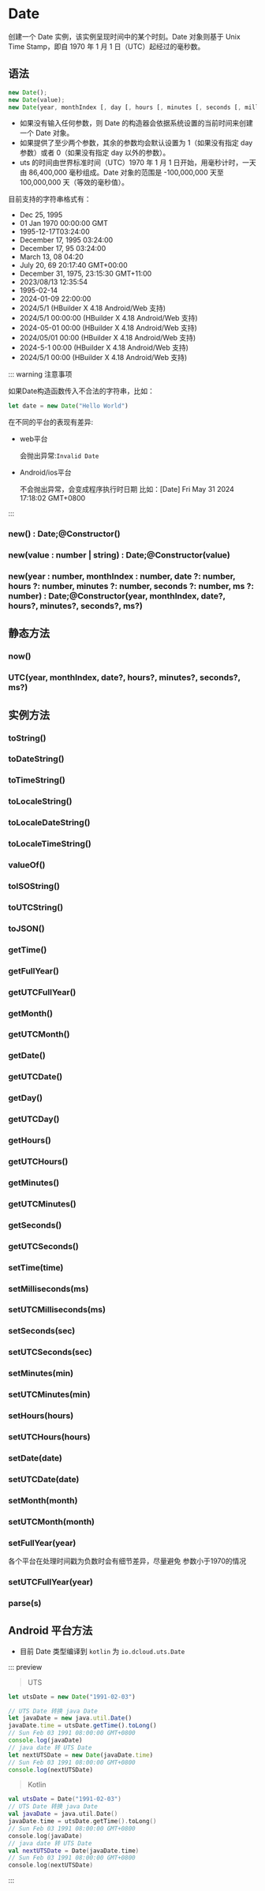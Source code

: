# Date

创建一个 Date 实例，该实例呈现时间中的某个时刻。Date 对象则基于 Unix Time Stamp，即自 1970 年 1 月 1 日（UTC）起经过的毫秒数。

## 语法

```ts
new Date();
new Date(value);
new Date(year, monthIndex [, day [, hours [, minutes [, seconds [, milliseconds]]]]]);
```

- 如果没有输入任何参数，则 Date 的构造器会依据系统设置的当前时间来创建一个 Date 对象。
- 如果提供了至少两个参数，其余的参数均会默认设置为 1（如果没有指定 day 参数）或者 0（如果没有指定 day 以外的参数）。
- uts 的时间由世界标准时间（UTC）1970 年 1 月 1 日开始，用毫秒计时，一天由 86,400,000 毫秒组成。Date 对象的范围是 -100,000,000 天至 100,000,000 天（等效的毫秒值）。


目前支持的字符串格式有：

+ Dec 25, 1995
+ 01 Jan 1970 00:00:00 GMT
+ 1995-12-17T03:24:00
+ December 17, 1995 03:24:00
+ December 17, 95 03:24:00
+ March 13, 08 04:20
+ July 20, 69 20:17:40 GMT+00:00
+ December 31, 1975, 23:15:30 GMT+11:00
+ 2023/08/13 12:35:54
+ 1995-02-14
+ 2024-01-09 22:00:00
+ 2024/5/1 (HBuilder X 4.18 Android/Web 支持)
+ 2024/5/1 00:00:00 (HBuilder X 4.18 Android/Web 支持)
+ 2024-05-01 00:00 (HBuilder X 4.18 Android/Web 支持)
+ 2024/05/01 00:00 (HBuilder X 4.18 Android/Web 支持)
+ 2024-5-1 00:00 (HBuilder X 4.18 Android/Web 支持)
+ 2024/5/1 00:00 (HBuilder X 4.18 Android/Web 支持)

::: warning 注意事项

如果Date构造函数传入不合法的字符串，比如：

```ts
let date = new Date("Hello World")
```

在不同的平台的表现有差异:

- web平台

	会抛出异常:`Invalid Date`

- Android/ios平台

	不会抛出异常，会变成程序执行时日期 比如：[Date]‍ Fri May 31 2024 17:18:02 GMT+0800

:::

### new() : Date;@Constructor()

<!-- UTSJSON.Date.Constructor.description -->

<!-- UTSJSON.Date.Constructor.param -->

<!-- UTSJSON.Date.Constructor.returnValue -->

<!-- UTSJSON.Date.Constructor.test -->

<!-- UTSJSON.Date.Constructor.compatibility -->

<!-- UTSJSON.Date.Constructor.tutorial -->

### new(value : number \| string) : Date;@Constructor(value)

<!-- UTSJSON.Date.Constructor_1.description -->

<!-- UTSJSON.Date.Constructor_1.param -->

<!-- UTSJSON.Date.Constructor_1.returnValue -->

<!-- UTSJSON.Date.Constructor_1.test -->

<!-- UTSJSON.Date.Constructor_1.compatibility -->

<!-- UTSJSON.Date.Constructor_1.tutorial -->

### new(year : number, monthIndex : number, date ?: number, hours ?: number, minutes ?: number, seconds ?: number, ms ?: number) : Date;@Constructor(year, monthIndex, date?, hours?, minutes?, seconds?, ms?)

<!-- UTSJSON.Date.Constructor_2.description -->

<!-- UTSJSON.Date.Constructor_2.param -->

<!-- UTSJSON.Date.Constructor_2.returnValue -->

<!-- UTSJSON.Date.Constructor_2.test -->

<!-- UTSJSON.Date.Constructor_2.compatibility -->

<!-- UTSJSON.Date.Constructor_2.tutorial -->


## 静态方法

### now()

<!-- UTSJSON.Date.now.description -->

<!-- UTSJSON.Date.now.param -->

<!-- UTSJSON.Date.now.returnValue -->

<!-- UTSJSON.Date.now.test -->

<!-- UTSJSON.Date.now.compatibility -->

### UTC(year, monthIndex, date?, hours?, minutes?, seconds?, ms?)

<!-- UTSJSON.Date.UTC.description -->

<!-- UTSJSON.Date.UTC.param -->

<!-- UTSJSON.Date.UTC.returnValue -->

<!-- UTSJSON.Date.UTC.test -->

<!-- UTSJSON.Date.UTC.compatibility -->

<!-- UTSJSON.Date.UTC.tutorial -->

## 实例方法


### toString()

<!-- UTSJSON.Date.toString.description -->

<!-- UTSJSON.Date.toString.param -->

<!-- UTSJSON.Date.toString.returnValue -->

<!-- UTSJSON.Date.toString.test -->

<!-- UTSJSON.Date.toString.compatibility -->

### toDateString()

<!-- UTSJSON.Date.toDateString.description -->

<!-- UTSJSON.Date.toDateString.param -->

<!-- UTSJSON.Date.toDateString.returnValue -->

<!-- UTSJSON.Date.toDateString.test -->

<!-- UTSJSON.Date.toDateString.compatibility -->

### toTimeString()

<!-- UTSJSON.Date.toTimeString.description -->

<!-- UTSJSON.Date.toTimeString.param -->

<!-- UTSJSON.Date.toTimeString.returnValue -->

<!-- UTSJSON.Date.toTimeString.test -->

<!-- UTSJSON.Date.toTimeString.compatibility -->

<!-- UTSJSON.Date.toTimeString.tutorial -->

### toLocaleString()

<!-- UTSJSON.Date.toLocaleString.description -->

<!-- UTSJSON.Date.toLocaleString.param -->

<!-- UTSJSON.Date.toLocaleString.returnValue -->

<!-- UTSJSON.Date.toLocaleString.test -->

<!-- UTSJSON.Date.toLocaleString.compatibility -->

<!-- UTSJSON.Date.toLocaleString.tutorial -->

### toLocaleDateString()

<!-- UTSJSON.Date.toLocaleDateString.description -->

<!-- UTSJSON.Date.toLocaleDateString.param -->

<!-- UTSJSON.Date.toLocaleDateString.returnValue -->

<!-- UTSJSON.Date.toLocaleDateString.test -->

<!-- UTSJSON.Date.toLocaleDateString.compatibility -->

<!-- UTSJSON.Date.toLocaleDateString.tutorial -->

### toLocaleTimeString()

<!-- UTSJSON.Date.toLocaleTimeString.description -->

<!-- UTSJSON.Date.toLocaleTimeString.param -->

<!-- UTSJSON.Date.toLocaleTimeString.returnValue -->

<!-- UTSJSON.Date.toLocaleTimeString.test -->

<!-- UTSJSON.Date.toLocaleTimeString.compatibility -->

<!-- UTSJSON.Date.toLocaleTimeString.tutorial -->

### valueOf()

<!-- UTSJSON.Date.valueOf.description -->

<!-- UTSJSON.Date.valueOf.param -->

<!-- UTSJSON.Date.valueOf.returnValue -->

<!-- UTSJSON.Date.valueOf.test -->

<!-- UTSJSON.Date.valueOf.compatibility -->

<!-- UTSJSON.Date.valueOf.tutorial -->

### toISOString()

<!-- UTSJSON.Date.toISOString.description -->

<!-- UTSJSON.Date.toISOString.param -->

<!-- UTSJSON.Date.toISOString.returnValue -->

<!-- UTSJSON.Date.toISOString.test -->

<!-- UTSJSON.Date.toISOString.compatibility -->

### toUTCString()

<!-- UTSJSON.Date.toUTCString.description -->

<!-- UTSJSON.Date.toUTCString.param -->

<!-- UTSJSON.Date.toUTCString.returnValue -->

<!-- UTSJSON.Date.toUTCString.test -->

<!-- UTSJSON.Date.toUTCString.compatibility -->

<!-- UTSJSON.Date.toUTCString.tutorial -->

### toJSON()

<!-- UTSJSON.Date.toJSON.description -->

<!-- UTSJSON.Date.toJSON.param -->

<!-- UTSJSON.Date.toJSON.returnValue -->

<!-- UTSJSON.Date.toJSON.test -->

<!-- UTSJSON.Date.toJSON.compatibility -->

### getTime()

<!-- UTSJSON.Date.getTime.description -->

<!-- UTSJSON.Date.getTime.param -->

<!-- UTSJSON.Date.getTime.returnValue -->

<!-- UTSJSON.Date.getTime.test -->

<!-- UTSJSON.Date.getTime.compatibility -->

### getFullYear()

<!-- UTSJSON.Date.getFullYear.description -->

<!-- UTSJSON.Date.getFullYear.param -->

<!-- UTSJSON.Date.getFullYear.returnValue -->

<!-- UTSJSON.Date.getFullYear.test -->

<!-- UTSJSON.Date.getFullYear.compatibility -->

### getUTCFullYear()

<!-- UTSJSON.Date.getUTCFullYear.description -->

<!-- UTSJSON.Date.getUTCFullYear.param -->

<!-- UTSJSON.Date.getUTCFullYear.returnValue -->

<!-- UTSJSON.Date.getUTCFullYear.test -->

<!-- UTSJSON.Date.getUTCFullYear.compatibility -->

<!-- UTSJSON.Date.getUTCFullYear.tutorial -->

### getMonth()

<!-- UTSJSON.Date.getMonth.description -->

<!-- UTSJSON.Date.getMonth.param -->

<!-- UTSJSON.Date.getMonth.returnValue -->

<!-- UTSJSON.Date.getMonth.test -->

<!-- UTSJSON.Date.getMonth.compatibility -->

### getUTCMonth()

<!-- UTSJSON.Date.getUTCMonth.description -->

<!-- UTSJSON.Date.getUTCMonth.param -->

<!-- UTSJSON.Date.getUTCMonth.returnValue -->

<!-- UTSJSON.Date.getUTCMonth.test -->

<!-- UTSJSON.Date.getUTCMonth.compatibility -->

<!-- UTSJSON.Date.getUTCMonth.tutorial -->

### getDate()

<!-- UTSJSON.Date.getDate.description -->

<!-- UTSJSON.Date.getDate.param -->

<!-- UTSJSON.Date.getDate.returnValue -->

<!-- UTSJSON.Date.getDate.test -->

<!-- UTSJSON.Date.getDate.compatibility -->

### getUTCDate()

<!-- UTSJSON.Date.getUTCDate.description -->

<!-- UTSJSON.Date.getUTCDate.param -->

<!-- UTSJSON.Date.getUTCDate.returnValue -->

<!-- UTSJSON.Date.getUTCDate.test -->

<!-- UTSJSON.Date.getUTCDate.compatibility -->

<!-- UTSJSON.Date.getUTCDate.tutorial -->

### getDay()

<!-- UTSJSON.Date.getDay.description -->

<!-- UTSJSON.Date.getDay.param -->

<!-- UTSJSON.Date.getDay.returnValue -->

<!-- UTSJSON.Date.getDay.test -->

<!-- UTSJSON.Date.getDay.compatibility -->

### getUTCDay()

<!-- UTSJSON.Date.getUTCDay.description -->

<!-- UTSJSON.Date.getUTCDay.param -->

<!-- UTSJSON.Date.getUTCDay.returnValue -->

<!-- UTSJSON.Date.getUTCDay.test -->

<!-- UTSJSON.Date.getUTCDay.compatibility -->

<!-- UTSJSON.Date.getUTCDay.tutorial -->

### getHours()

<!-- UTSJSON.Date.getHours.description -->

<!-- UTSJSON.Date.getHours.param -->

<!-- UTSJSON.Date.getHours.returnValue -->

<!-- UTSJSON.Date.getHours.test -->

<!-- UTSJSON.Date.getHours.compatibility -->

### getUTCHours()

<!-- UTSJSON.Date.getUTCHours.description -->

<!-- UTSJSON.Date.getUTCHours.param -->

<!-- UTSJSON.Date.getUTCHours.returnValue -->

<!-- UTSJSON.Date.getUTCHours.test -->

<!-- UTSJSON.Date.getUTCHours.compatibility -->

<!-- UTSJSON.Date.getUTCHours.tutorial -->

### getMinutes()

<!-- UTSJSON.Date.getMinutes.description -->

<!-- UTSJSON.Date.getMinutes.param -->

<!-- UTSJSON.Date.getMinutes.returnValue -->

<!-- UTSJSON.Date.getMinutes.test -->

<!-- UTSJSON.Date.getMinutes.compatibility -->

### getUTCMinutes()

<!-- UTSJSON.Date.getUTCMinutes.description -->

<!-- UTSJSON.Date.getUTCMinutes.param -->

<!-- UTSJSON.Date.getUTCMinutes.returnValue -->

<!-- UTSJSON.Date.getUTCMinutes.test -->

<!-- UTSJSON.Date.getUTCMinutes.compatibility -->

<!-- UTSJSON.Date.getUTCMinutes.tutorial -->

### getSeconds()

<!-- UTSJSON.Date.getSeconds.description -->

<!-- UTSJSON.Date.getSeconds.param -->

<!-- UTSJSON.Date.getSeconds.returnValue -->

<!-- UTSJSON.Date.getSeconds.test -->

<!-- UTSJSON.Date.getSeconds.compatibility -->

### getUTCSeconds()

<!-- UTSJSON.Date.getUTCSeconds.description -->

<!-- UTSJSON.Date.getUTCSeconds.param -->

<!-- UTSJSON.Date.getUTCSeconds.returnValue -->

<!-- UTSJSON.Date.getUTCSeconds.test -->

<!-- UTSJSON.Date.getUTCSeconds.compatibility -->

<!-- UTSJSON.Date.getUTCSeconds.tutorial -->

### setTime(time)

<!-- UTSJSON.Date.setTime.description -->

<!-- UTSJSON.Date.setTime.param -->

<!-- UTSJSON.Date.setTime.returnValue -->

<!-- UTSJSON.Date.setTime.test -->

<!-- UTSJSON.Date.setTime.compatibility -->

### setMilliseconds(ms)

<!-- UTSJSON.Date.setMilliseconds.description -->

<!-- UTSJSON.Date.setMilliseconds.param -->

<!-- UTSJSON.Date.setMilliseconds.returnValue -->

<!-- UTSJSON.Date.setMilliseconds.test -->

<!-- UTSJSON.Date.setMilliseconds.compatibility -->

### setUTCMilliseconds(ms)

<!-- UTSJSON.Date.setUTCMilliseconds.description -->

<!-- UTSJSON.Date.setUTCMilliseconds.param -->

<!-- UTSJSON.Date.setUTCMilliseconds.returnValue -->

<!-- UTSJSON.Date.setUTCMilliseconds.test -->

<!-- UTSJSON.Date.setUTCMilliseconds.compatibility -->

<!-- UTSJSON.Date.setUTCMilliseconds.tutorial -->

### setSeconds(sec)

<!-- UTSJSON.Date.setSeconds.description -->

<!-- UTSJSON.Date.setSeconds.param -->

<!-- UTSJSON.Date.setSeconds.returnValue -->

<!-- UTSJSON.Date.setSeconds.test -->

<!-- UTSJSON.Date.setSeconds.compatibility -->

### setUTCSeconds(sec)

<!-- UTSJSON.Date.setUTCSeconds.description -->

<!-- UTSJSON.Date.setUTCSeconds.param -->

<!-- UTSJSON.Date.setUTCSeconds.returnValue -->

<!-- UTSJSON.Date.setUTCSeconds.test -->

<!-- UTSJSON.Date.setUTCSeconds.compatibility -->

<!-- UTSJSON.Date.setUTCSeconds.tutorial -->

### setMinutes(min)

<!-- UTSJSON.Date.setMinutes.description -->

<!-- UTSJSON.Date.setMinutes.param -->

<!-- UTSJSON.Date.setMinutes.returnValue -->

<!-- UTSJSON.Date.setMinutes.test -->

<!-- UTSJSON.Date.setMinutes.compatibility -->

### setUTCMinutes(min)

<!-- UTSJSON.Date.setUTCMinutes.description -->

<!-- UTSJSON.Date.setUTCMinutes.param -->

<!-- UTSJSON.Date.setUTCMinutes.returnValue -->

<!-- UTSJSON.Date.setUTCMinutes.test -->

<!-- UTSJSON.Date.setUTCMinutes.compatibility -->

<!-- UTSJSON.Date.setUTCMinutes.tutorial -->

### setHours(hours)

<!-- UTSJSON.Date.setHours.description -->

<!-- UTSJSON.Date.setHours.param -->

<!-- UTSJSON.Date.setHours.returnValue -->

<!-- UTSJSON.Date.setHours.test -->

<!-- UTSJSON.Date.setHours.compatibility -->

### setUTCHours(hours)

<!-- UTSJSON.Date.setUTCHours.description -->

<!-- UTSJSON.Date.setUTCHours.param -->

<!-- UTSJSON.Date.setUTCHours.returnValue -->

<!-- UTSJSON.Date.setUTCHours.test -->

<!-- UTSJSON.Date.setUTCHours.compatibility -->

<!-- UTSJSON.Date.setUTCHours.tutorial -->

### setDate(date)

<!-- UTSJSON.Date.setDate.description -->

<!-- UTSJSON.Date.setDate.param -->

<!-- UTSJSON.Date.setDate.returnValue -->

<!-- UTSJSON.Date.setDate.test -->

<!-- UTSJSON.Date.setDate.compatibility -->

### setUTCDate(date)

<!-- UTSJSON.Date.setUTCDate.description -->

<!-- UTSJSON.Date.setUTCDate.param -->

<!-- UTSJSON.Date.setUTCDate.returnValue -->

<!-- UTSJSON.Date.setUTCDate.test -->

<!-- UTSJSON.Date.setUTCDate.compatibility -->

<!-- UTSJSON.Date.setUTCDate.tutorial -->

### setMonth(month)

<!-- UTSJSON.Date.setMonth.description -->

<!-- UTSJSON.Date.setMonth.param -->

<!-- UTSJSON.Date.setMonth.returnValue -->

<!-- UTSJSON.Date.setMonth.test -->

<!-- UTSJSON.Date.setMonth.compatibility -->

### setUTCMonth(month)

<!-- UTSJSON.Date.setUTCMonth.description -->

<!-- UTSJSON.Date.setUTCMonth.param -->

<!-- UTSJSON.Date.setUTCMonth.returnValue -->

<!-- UTSJSON.Date.setUTCMonth.test -->

<!-- UTSJSON.Date.setUTCMonth.compatibility -->

<!-- UTSJSON.Date.setUTCMonth.tutorial -->

### setFullYear(year)

各个平台在处理时间戳为负数时会有细节差异，尽量避免 参数小于1970的情况

<!-- UTSJSON.Date.setFullYear.description -->

<!-- UTSJSON.Date.setFullYear.param -->

<!-- UTSJSON.Date.setFullYear.returnValue -->

<!-- UTSJSON.Date.setFullYear.test -->

<!-- UTSJSON.Date.setFullYear.compatibility -->


### setUTCFullYear(year)

<!-- UTSJSON.Date.setUTCFullYear.description -->

<!-- UTSJSON.Date.setUTCFullYear.param -->

<!-- UTSJSON.Date.setUTCFullYear.returnValue -->

<!-- UTSJSON.Date.setUTCFullYear.test -->

<!-- UTSJSON.Date.setUTCFullYear.compatibility -->

<!-- UTSJSON.Date.setUTCFullYear.tutorial -->

### parse(s)

<!-- UTSJSON.Date.parse.description -->

<!-- UTSJSON.Date.parse.param -->

<!-- UTSJSON.Date.parse.returnValue -->

<!-- UTSJSON.Date.parse.test -->

<!-- UTSJSON.Date.parse.compatibility -->

<!-- UTSJSON.Date.tutorial -->

## Android 平台方法

* 目前 Date 类型编译到 `kotlin` 为 `io.dcloud.uts.Date`


::: preview

> UTS

```ts
let utsDate = new Date("1991-02-03")

// UTS Date 转换 java Date
let javaDate = new java.util.Date()
javaDate.time = utsDate.getTime().toLong()
// Sun Feb 03 1991 08:00:00 GMT+0800
console.log(javaDate)
// java date 转 UTS Date
let nextUTSDate = new Date(javaDate.time)
// Sun Feb 03 1991 08:00:00 GMT+0800
console.log(nextUTSDate)
```

> Kotlin

```kotlin
val utsDate = Date("1991-02-03")
// UTS Date 转换 java Date
val javaDate = java.util.Date()
javaDate.time = utsDate.getTime().toLong()
// Sun Feb 03 1991 08:00:00 GMT+0800
console.log(javaDate)
// java date 转 UTS Date
val nextUTSDate = Date(javaDate.time)
// Sun Feb 03 1991 08:00:00 GMT+0800
console.log(nextUTSDate)
```

:::
